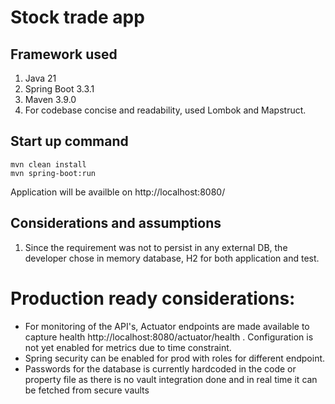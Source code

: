 # Stock trade app

## Framework used

1. Java 21
2. Spring Boot 3.3.1
3. Maven 3.9.0 
4. For codebase concise and readability, used Lombok and Mapstruct.

## Start up command

```
mvn clean install
mvn spring-boot:run
```
Application will be availble on http://localhost:8080/

## Considerations and assumptions

1. Since the requirement was not to persist in any external DB, the developer chose in memory database, H2 for both application and test.


# Production ready considerations:

* For monitoring of the API's, Actuator endpoints are made available to capture health http://localhost:8080/actuator/health . Configuration is not yet enabled for metrics due to time constraint. 
* Spring security can be enabled for prod with roles for different endpoint.
* Passwords for the database is currently hardcoded in the code or property file as there is no vault integration done and in real time it can be fetched from secure vaults

